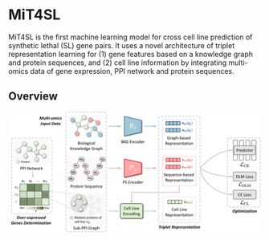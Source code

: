 # MiT4SL
MiT4SL is the first machine learning model for cross cell line prediction of synthetic lethal (SL) gene pairs. It uses a novel architecture of triplet representation learning for (1) gene features based on a knowledge graph and protein sequences, and (2) cell line information by integrating multi-omics data of gene expression, PPI network and protein sequences.

## Overview

![MiT4SL](https://github.com/JieZheng-ShanghaiTech/MiT4SL/blob/main/MiT4SL_overview.png)
